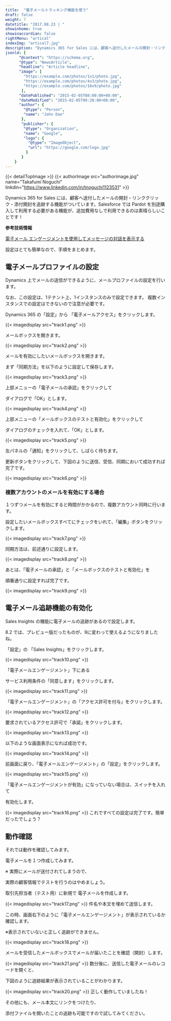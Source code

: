 ```yaml
---
title:  "電子メールトラッキング機能を使う"
draft: false
weight: 7
datetitle: "2017.08.23 | "
showinhome: true
showinaccordian: false
rightMenu: "artical"
indexImg: "artical7.jpg"
description: "Dynamics 365 for Sales には、顧客へ送付したメールの開封・リンククリック・添付開封を追跡する機能がついています。Salesforce では Pardot を別途購入して利用する必要がある機能が、追加費用なしで利用できるのは素晴らしいことです！"
jsonld: {
      "@context": "https://schema.org",
      "@type": "NewsArticle",
      "headline": "Article headline",
      "image": [
        "https://example.com/photos/1x1/photo.jpg",
        "https://example.com/photos/4x3/photo.jpg",
        "https://example.com/photos/16x9/photo.jpg"
       ],
      "datePublished": "2015-02-05T08:00:00+08:00",
      "dateModified": "2015-02-05T09:20:00+08:00",
      "author": {
        "@type": "Person",
        "name": "John Doe"
       },
       "publisher": {
        "@type": "Organization",
        "name": "Google",
        "logo": {
          "@type": "ImageObject",
          "url": "https://google.com/logo.jpg"
         }
       }
    }
---
```

{{< detailTopImage >}}
{{< authorImage src="authorimage.jpg" name="Takafumi Noguchi" linkdin="https://www.linkedin.com/in/tnoguchi1123531" >}}
<!-- Intro  -->
Dynamics 365 for Sales には、顧客へ送付したメールの開封・リンククリック・添付開封を追跡する機能がついています。Salesforce では Pardot を別途購入して利用する必要がある機能が、追加費用なしで利用できるのは素晴らしいことです！

**参考技術情報**

[電子メール エンゲージメントを使用してメッセージの対話を表示する](https://docs.microsoft.com/ja-jp/dynamics365/ai/sales/email-engagement)

設定はとても簡単なので、手順をまとめます。

## 電子メールプロファイルの設定
Dynamics 上でメールの送信ができるように、メールプロファイルの設定を行います。

なお、この設定は、1テナント上、1インスタンスのみで設定できます。
複数インスタンスでの設定はできないので注意が必要です。

Dynamics 365 の「設定」から 「電子メールアクセス」をクリックします。
<!-- Image= track1.png -->
{{< imagedisplay src="track1.png" >}}

メールボックスを開きます。
<!-- Image= track2.png -->
{{< imagedisplay src="track2.png" >}}

メールを有効にしたいメールボックスを開きます。

まず「同期方法」を以下のように設定して保存します。
<!-- Image= track3.png -->
{{< imagedisplay src="track3.png" >}}

上部メニューの「電子メールの承認」をクリックして

ダイアログで「OK」とします。
<!-- Image= track4.png -->
{{< imagedisplay src="track4.png" >}}

上部メニューの「メールボックスのテストと有効化」をクリックして

ダイアログのチェックを入れて、「OK」とします。
<!-- Image= track5.png -->
{{< imagedisplay src="track5.png" >}}

左パネルの「通知」をクリックして、しばらく待ちます。

更新ボタンをクリックして、下図のように送信、受信、同期において成功すれば完了です。
<!-- Image= track6.png -->
{{< imagedisplay src="track6.png" >}}

### 複数アカウントのメールを有効にする場合
１つずつメールを有効にすると時間がかかるので、複数アカウント同時に行います。

設定したいメールボックスすべてにチェックをいれて、「編集」ボタンをクリックします。
<!-- Image= track7.png -->
{{< imagedisplay src="track7.png" >}}

同期方法は、前述通りに設定します。
<!-- Image= track8.png -->
{{< imagedisplay src="track8.png" >}}

あとは、「電子メールの承認」と「メールボックスのテストと有効化」を

順番通りに設定すれば完了です。
<!-- Image= track9.png -->
{{< imagedisplay src="track9.png" >}}


## 電子メール追跡機能の有効化
Sales Insights の機能に電子メールの追跡があるので設定します。

8.2 では、プレビュー版だったものが、9に変わって使えるようになりましたね。


「設定」の 「Sales Insights」をクリックします。
<!-- Image= track10.png -->
{{< imagedisplay src="track10.png" >}}

「電子メールエンゲージメント」下にある 

サービス利用条件の「同意します」をクリックします。
<!-- Image= track11.png -->
{{< imagedisplay src="track11.png" >}}

「電子メールエンゲージメント」の「アクセス許可を付与」をクリックします。
<!-- Image= track12.png -->
{{< imagedisplay src="track12.png" >}}

要求されているアクセス許可で「承諾」をクリックします。
<!-- Image= track13.png -->
{{< imagedisplay src="track13.png" >}}

以下のような画面表示になれば成功です。
<!-- Image= track14.png -->
{{< imagedisplay src="track14.png" >}}

前画面に戻り、「電子メールエンゲージメント」の「設定」をクリックします。
<!-- Image= track15.png -->
{{< imagedisplay src="track15.png" >}}

「電子メールエンゲージメントが有効」になっていない場合は、スイッチを入れて

有効化します。
<!-- Image= track16.png -->
{{< imagedisplay src="track16.png" >}}
これですべての設定は完了です。簡単だったでしょう？

## 動作確認
それでは動作を確認してみます。

電子メールを１つ作成してみます。

 

※ 実際にメールが送付されてしまうので、

実際の顧客情報でテストを行うのはやめましょう。

 

取引先担当者（テスト用）に新規で 電子メールを作成します。
<!-- Image= track17.png -->
{{< imagedisplay src="track17.png" >}}
件名や本文を埋めて送信します。

この時、画面右下のように「電子メールエンゲージメント」が表示されているか確認します。

※表示されていないと正しく追跡ができません。
<!-- Image= track18.png -->
{{< imagedisplay src="track18.png" >}}

メールを受信したメールボックスでメールが届いたことを確認（開封）します。
<!-- Image= track21.png -->
{{< imagedisplay src="track21.png" >}}
数分後に、送信した電子メールのレコードを開くと、

下図のように追跡結果が表示されていることがわかります。
<!-- Image= track20.png -->
{{< imagedisplay src="track20.png" >}}
正しく動作していましたね！

 

その他にも、メール本文にリンクをつけたり、

添付ファイルを開いたことの追跡も可能ですので試してみてください。